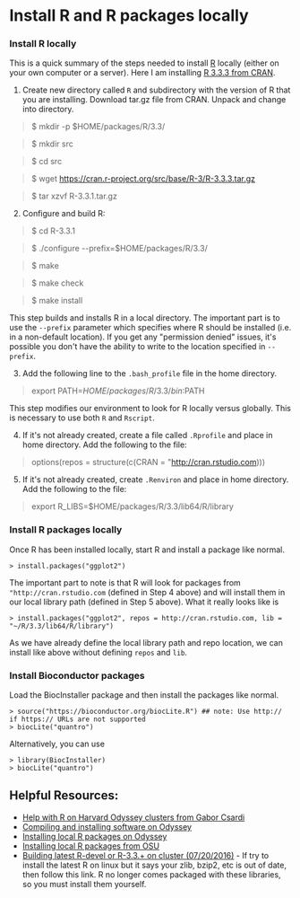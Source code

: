 # Install R and R packages locally

### Install R locally
This is a quick summary of the steps needed to install [R](https://cran.r-project.org) locally (either on your own computer or a server).   Here I am installing [R 3.3.3 from CRAN](https://cran.r-project.org/src/base/R-3/R-3.3.3.tar.gz). 

1. Create new directory called `R` and subdirectory with the version of R that you are installing. Download tar.gz file from CRAN. Unpack and change into directory. 

>	$ mkdir -p $HOME/packages/R/3.3/	

>	$ mkdir src

>	$ cd src

>	$ wget https://cran.r-project.org/src/base/R-3/R-3.3.3.tar.gz

>	$ tar xzvf R-3.3.1.tar.gz 	

2. Configure and build R:
	
>	$ cd R-3.3.1

>	$ ./configure --prefix=$HOME/packages/R/3.3/

>	$ make	

>	$ make check	

>	$ make install

This step builds and installs R in a local directory.  The important part is to use the `--prefix` parameter which specifies where R should be installed (i.e. in a non-default location).  If you get any "permission denied" issues, it's possible you don't have the ability to write to the location specified in `--prefix`. 
	
3. Add the following line to the `.bash_profile` file in the home directory. 
	
> export PATH=$HOME/packages/R/3.3/bin:$PATH

This step modifies our environment to look for R locally versus globally. This is necessary to use both `R` and `Rscript`. 
	
4. If it's not already created, create a file called `.Rprofile` and place in home directory. Add the following to the file: 
	
> options(repos = structure(c(CRAN = "http://cran.rstudio.com)))

5. If it's not already created, create `.Renviron` and place in home directory. Add the following to the file: 
 
> export R_LIBS=$HOME/packages/R/3.3/lib64/R/library


### Install R packages locally

Once R has been installed locally, start R and install a package like normal. 

	> install.packages("ggplot2") 

The important part to note is that R will look for packages from `"http://cran.rstudio.com` (defined in Step 4 above) and will install them in our local library path (defined in Step 5 above). What it really looks like is 

	> install.packages("ggplot2", repos = http://cran.rstudio.com, lib = "~/R/3.3/lib64/R/library") 
	
As we have already define the local library path and repo location, we can install like above without defining `repos` and `lib`. 

### Install Bioconductor packages

Load the BiocInstaller package and then install the packages like normal. 

	> source("https://bioconductor.org/biocLite.R") ## note: Use http:// if https:// URLs are not supported
	> biocLite("quantro")
	
Alternatively, you can use

	> library(BiocInstaller)
	> biocLite("quantro")

## Helpful Resources:

* [Help with R on Harvard Odyssey clusters from Gabor Csardi](http://airoldilab.github.io/odyssey/)
* [Compiling and installing software on Odyssey](https://rc.fas.harvard.edu/resources/documentation/software-on-odyssey/installing-software-yourself/)
* [Installing local R packages on Odyssey](https://rc.fas.harvard.edu/resources/documentation/software/r/)
* [Installing local R packages from OSU](https://www.osc.edu/documentation/howto/install-local-R-packages)
* [Building latest R-devel or R-3.3.+ on cluster (07/20/2016)](http://pj.freefaculty.org/blog/?p=315) - If try to install the latest R on linux but it says your zlib, bzip2, etc is out of date, then follow this link. R no longer comes packaged with these libraries, so you must install them yourself. 
